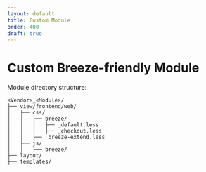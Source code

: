 ```yaml
---
layout: default
title: Custom Module
order: 400
draft: true
---
```


# Custom Breeze-friendly Module

Module directory structure:

```
<Vendor>_<Module>/
├── view/frontend/web/
│   ├── css/
│   │   ├── breeze/
│   │   │   ├── _default.less
│   │   │   ├── _checkout.less
│   │   ├── _breeze-extend.less
│   ├── js/
│   │   ├── breeze/
├── layout/
├── templates/
```
